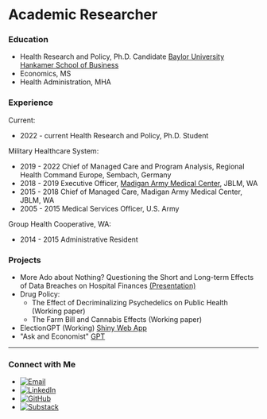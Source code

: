 # Academic Researcher

### Education
- Health Research and Policy, Ph.D. Candidate [Baylor University Hankamer School of Business](https://hankamer.baylor.edu/economics)
- Economics, MS
- Health Administration, MHA

### Experience
Current:
- 2022 - current Health Research and Policy, Ph.D. Student

Military Healthcare System:
- 2019 - 2022 Chief of Managed Care and Program Analysis, Regional Health Command Europe, Sembach, Germany
- 2018 - 2019 Executive Officer, [Madigan Army Medical Center](https://health.mil/Military-Health-Topics/DHA-GME/Institutions/Madigan), JBLM, WA
- 2015 - 2018 Chief of Managed Care, Madigan Army Medical Center, JBLM, WA
- 2005 - 2015 Medical Services Officer, U.S. Army

Group Health Cooperative, WA:
- 2014 - 2015 Administrative Resident

### Projects
- More Ado about Nothing? Questioning the Short and Long-term Effects of Data Breaches on Hospital Finances [(Presentation)](presentations/More_Ado_about_Nothing__Hospital_Data_Breach_Effects___Wages___Beamer.pdf)
- Drug Policy:
  - The Effect of Decriminalizing Psychedelics on Public Health (Working paper)
  - The Farm Bill and Cannabis Effects (Working paper)
- ElectionGPT (Working) [Shiny Web App](https://black-jl.shinyapps.io/ElectionGPT_2024/)
- "Ask and Economist" [GPT](https://chatgpt.com/g/g-GJeexE26G-ask-an-economist) 

---

### Connect with Me

- [![Email](https://img.shields.io/badge/Email-Contact-red?logo=gmail)](mailto:jared.black@baylor.edu)
- [![LinkedIn](https://img.shields.io/badge/LinkedIn-Connect-blue?logo=linkedin)](https://www.linkedin.com/in/jared-black-a1420a32/)
- [![GitHub](https://img.shields.io/badge/GitHub-View-grey?logo=github)](https://github.com/Black-JL)
- [![Substack](https://img.shields.io/badge/Substack-Follow-orange?logo=substack)](https://substack.com/@jlblack)

